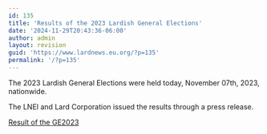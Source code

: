 ```yaml
---
id: 135
title: 'Results of the 2023 Lardish General Elections'
date: '2024-11-29T20:43:36-06:00'
author: admin
layout: revision
guid: 'https://www.lardnews.eu.org/?p=135'
permalink: '/?p=135'
---
```


The 2023 Lardish General Elections were held today, November 07th, 2023, nationwide.

The LNEI and Lard Corporation issued the results through a press release.

[Result of the GE2023](https://www.lardnews.eu.org/wp-content/uploads/2023/11/Result-of-the-GE2023.pdf)